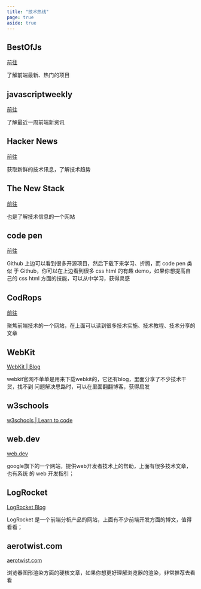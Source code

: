```yaml
---
title: "技术热线"
page: true
aside: true
---
```


## BestOfJs

[前往](https://bestofjs.org)

<LoadingPreviewCard url="https://bestofjs.org" />

了解前端最新、热门的项目

## javascriptweekly

[前往](https://javascriptweekly.com)

<LoadingPreviewCard url="https://javascriptweekly.com" />

了解最近一周前端新资讯

## Hacker News

[前往](https://thehackernews.com)

<LoadingPreviewCard url="https://thehackernews.com" />

获取新鲜的技术讯息，了解技术趋势

## The New Stack

[前往](https://thenewstack.io)

<LoadingPreviewCard url="https://thenewstack.io" />

也是了解技术信息的一个网站

## code pen

[前往](https://codepen.io/trending)

<LoadingPreviewCard url="https://codepen.io/trending" />

Github 上边可以看到很多开源项目，然后下载下来学习、折腾，而 code pen 类似
于 Github，你可以在上边看到很多 css html 的有趣 demo，如果你想提高自己的
css html 方面的技能，可以从中学习，获得灵感

## CodRops

[前往](https://tympanus.net/codrops/)

<LoadingPreviewCard url="https://tympanus.net/codrops/" />

聚焦前端技术的一个网站，在上面可以读到很多技术实施、技术教程、技术分享的文章


## WebKit
[WebKit | Blog](https://webkit.org/blog/)

<LoadingPreviewCard url="https://webkit.org/blog/" />

webkit官网不单单是用来下载webkit的，它还有blog，里面分享了不少技术干货，找不到
问题解决思路时，可以在里面翻翻博客，获得启发


## w3schools
[w3schools | Learn to code](https://www.w3schools.com/)

<LoadingPreviewCard url="https://www.w3schools.com/" />


## web.dev
[web.dev](https://web.dev/)

<LoadingPreviewCard url="https://web.dev/" />

google旗下的一个网站，提供web开发者技术上的帮助，上面有很多技术文章，也有系统
的 web 开发指引；


## LogRocket
[LogRocket Blog](https://blog.logrocket.com/dev/)

<LoadingPreviewCard url="https://blog.logrocket.com/dev/" />

LogRocket 是一个前端分析产品的网站，上面有不少前端开发方面的博文，值得看看；


## aerotwist.com
[aerotwist.com](https://aerotwist.com/)

<LoadingPreviewCard url="https://aerotwist.com/" />

浏览器图形渲染方面的硬核文章，如果你想更好理解浏览器的渲染，非常推荐去看看



<Giscus />
